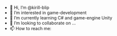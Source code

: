 - 👋 Hi, I’m @kirill-blip
- 👀 I’m interested in game-development
- 🌱 I’m currently learning C# and game-engine Unity
- 💞️ I’m looking to collaborate on ...
- 📫 How to reach me:
<!---
kirill-blip/kirill-blip is a ✨ special ✨ repository because its `README.md` (this file) appears on your GitHub profile.
You can click the Preview link to take a look at your changes.
--->
